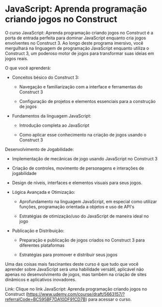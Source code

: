 # JavaScript: Aprenda programação criando jogos no Construct

O curso JavaScript: Aprenda programação criando jogos no Construct é a porta de entrada perfeita para dominar JavaScript enquanto cria jogos envolventes no Construct 3. Ao longo deste programa imersivo, você mergulhará na linguagem de programação JavaScript enquanto utiliza o Construct 3, um poderoso motor de jogos para transformar suas ideias em jogos reais.

O que você aprenderá:

- Conceitos bésico do Construct 3:

  - Navegação e familiarização com a interface e ferramentas do Construct 3

  - Configuração de projetos e elementos essenciais para a construção de jogos

- Fundamentos da linguagem JavaScript:

  - Introdução completa ao JavaScript

  - Como aplicar esse conhecimento na criação de jogos usando o Construct 3

Desenvolvimento de Jogabilidade:

  - Implementação de mecânicas de jogo usando JavaScript no Construct 3

  - Criação de controles, movimento de personagens e interações de jogabilidade

  - Design de níveis, interfaces e elementos visuais para seus jogos.

- Lógica Avançada e Otimização:

    - Aprofundamento na linguagem JavaScript, em especial como utilizar funções, programação orientada a objetos e uso de API's

    - Estratégias de otimização/uso do JavaScript de maneira ideal no jogo

- Publicação e Distribuição:

    - Preparação e publicação de jogos criados no Construct 3 para diferentes plataformas

    - Estratégias para promover e distribuir seus jogos

Uma das coisas mais fascinantes deste curso é que tudo que você aprender sobre JavaScript será uma habilidade versátil, aplicável não apenas no desenvolvimento de jogos, mas também na criação de sites dinâmicos e aplicativos inovadores.

Link: Clique no link JavaScript: Aprenda programação criando jogos no Construct (https://www.udemy.com/course/draft/5663157/?referralCode=BC595BF7DA10DF91CD7B) para acessar o curso.
